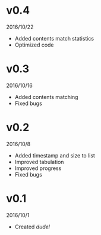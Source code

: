 # v0.4
2016/10/22
- Added contents match statistics
- Optimized code

# v0.3
2016/10/16
- Added contents matching
- Fixed bugs

# v0.2
2016/10/8
- Added timestamp and size to list
- Improved tabulation
- Improved progress
- Fixed bugs

# v0.1
2016/10/1
- Created *dudel*